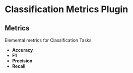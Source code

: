 # **Classification Metrics Plugin**

## **Metrics**

Elemental metrics for Classification Tasks

- **Accuracy**
- **F1**
- **Precision**
- **Recall**